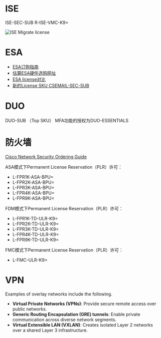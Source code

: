 # ISE

ISE-SEC-SUB
R-ISE-VMC-K9=

![ISE Migrate license](https://github--images.oss-cn-zhangjiakou.aliyuncs.com/20250508171603769.png)



# ESA

- [ESA订购指南](https://www.cisco.com/c/en/us/products/security/cloud-email-security/partner-resources-listing.html)
- [估算ESA硬件选购网址](https://fwm.cisco.com/)
- [ESA license对比](https://www.cisco.com/c/en/us/products/security/email-security/secure-email-license-comparison.html#~competitive=0)
- [新的License SKU CSEMAIL-SEC-SUB](https://www.cisco.com/c/en/us/products/collateral/security/email-security/guide-c07-736692.html?cachemode=refresh)  



# DUO

DUO-SUB （Top SKU） MFA功能的授权为DUO-ESSENTIALS



# 防火墙

[Cisco Network Security Ordering Guide](https://www.cisco.com/c/en/us/products/collateral/security/secure-firewall/guide-c07-737902.html)

ASA模式下Permanent License Reservation（PLR）许可：

- L-FPR1K-ASA-BPU= 
- L-FPR2K-ASA-BPU= 
- L-FPR3K-ASA-BPU= 
- L-FPR4K-ASA-BPU= 
- L-FPR9K-ASA-BPU= 

FDM模式下Permanent License Reservation（PLR）许可：

- L-FPR1K-TD-ULR-K9= 
- L-FPR2K-TD-ULR-K9=
- L-FPR3K-TD-ULR-K9=
- L-FPR4K-TD-ULR-K9=
- L-FPR9K-TD-ULR-K9=

FMC模式下Permanent License Reservation（PLR）许可：

- L-FMC-ULR-K9=

# VPN

Examples of overlay networks include the following.

- **Virtual Private Networks (VPNs)**: Provide secure remote access over public networks.
- **Generic Routing Encapsulation (GRE) tunnels**: Enable private communication across diverse network segments.
- **Virtual Extensible LAN (VXLAN)**: Creates isolated Layer 2 networks over a shared Layer 3 infrastructure.

